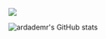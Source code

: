 ![](https://cdn.discordapp.com/attachments/957265762341515264/959796657929719828/36c87dada6788871a308bc1b425f44b2.jpg)

![ardademr's GitHub stats](https://github-readme-stats.vercel.app/api?username=ardademr&theme=dark&show_icons=true)





